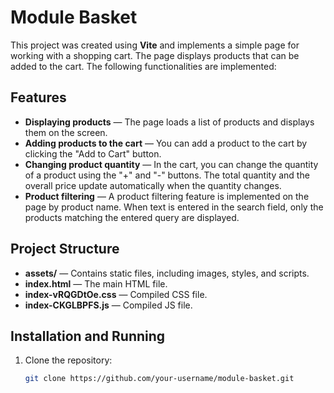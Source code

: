 # Module Basket

This project was created using **Vite** and implements a simple page for working with a shopping cart. The page displays products that can be added to the cart. The following functionalities are implemented:

## Features

- **Displaying products** — The page loads a list of products and displays them on the screen.
- **Adding products to the cart** — You can add a product to the cart by clicking the "Add to Cart" button.
- **Changing product quantity** — In the cart, you can change the quantity of a product using the "+" and "-" buttons. The total quantity and the overall price update automatically when the quantity changes.
- **Product filtering** — A product filtering feature is implemented on the page by product name. When text is entered in the search field, only the products matching the entered query are displayed.

## Project Structure

- **assets/** — Contains static files, including images, styles, and scripts.
- **index.html** — The main HTML file.
- **index-vRQGDtOe.css** — Compiled CSS file.
- **index-CKGLBPFS.js** — Compiled JS file.

## Installation and Running

1. Clone the repository:

   ```bash
   git clone https://github.com/your-username/module-basket.git
